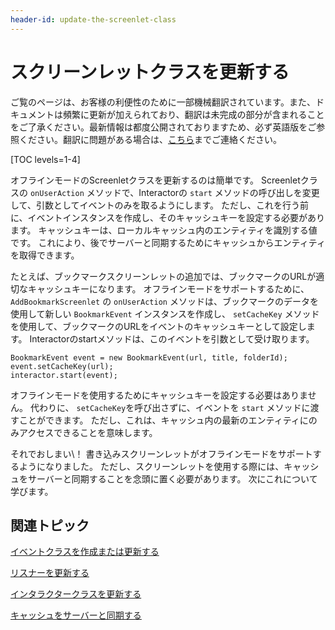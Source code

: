 ```yaml
---
header-id: update-the-screenlet-class
---
```


# スクリーンレットクラスを更新する

<p class="alert alert-info"><span class="wysiwyg-color-blue120">ご覧のページは、お客様の利便性のために一部機械翻訳されています。また、ドキュメントは頻繁に更新が加えられており、翻訳は未完成の部分が含まれることをご了承ください。最新情報は都度公開されておりますため、必ず英語版をご参照ください。翻訳に問題がある場合は、<a href="mailto:support-content-jp@liferay.com">こちら</a>までご連絡ください。</span></p>

[TOC levels=1-4]

オフラインモードのScreenletクラスを更新するのは簡単です。 Screenletクラスの `onUserAction` メソッドで、Interactorの `start` メソッドの呼び出しを変更して、引数としてイベントのみを取るようにします。 ただし、これを行う前に、イベントインスタンスを作成し、そのキャッシュキーを設定する必要があります。 キャッシュキーは、ローカルキャッシュ内のエンティティを識別する値です。 これにより、後でサーバーと同期するためにキャッシュからエンティティを取得できます。

たとえば、ブックマークスクリーンレットの追加では、ブックマークのURLが適切なキャッシュキーになります。 オフラインモードをサポートするために、 `AddBookmarkScreenlet` の `onUserAction` メソッドは、ブックマークのデータを使用して新しい `BookmarkEvent` インスタンスを作成し、 `setCacheKey` メソッドを使用して、ブックマークのURLをイベントのキャッシュキーとして設定します。 Interactorのstartメソッドは、このイベントを引数として受け取ります。

    BookmarkEvent event = new BookmarkEvent(url, title, folderId);
    event.setCacheKey(url); 
    interactor.start(event);

オフラインモードを使用するためにキャッシュキーを設定する必要はありません。 代わりに、 `setCacheKey`を呼び出さずに、イベントを `start` メソッドに渡すことができます。 ただし、これは、キャッシュ内の最新のエンティティにのみアクセスできることを意味します。

それでおしまい\！ 書き込みスクリーンレットがオフラインモードをサポートするようになりました。 ただし、スクリーンレットを使用する際には、キャッシュをサーバーと同期することを念頭に置く必要があります。 次にこれについて学びます。

## 関連トピック

[イベントクラスを作成または更新する](/docs/7-1/tutorials/-/knowledge_base/t/create-or-update-the-event-class)

[リスナーを更新する](/docs/7-1/tutorials/-/knowledge_base/t/update-the-listener)

[インタラクタークラスを更新する](/docs/7-1/tutorials/-/knowledge_base/t/update-the-interactor-class)

[キャッシュをサーバーと同期する](/docs/7-1/tutorials/-/knowledge_base/t/sync-the-cache-with-the-server)
